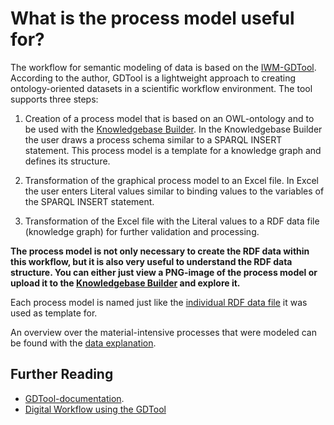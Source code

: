 # What is the process model useful for?
The workflow for semantic modeling of data is based on the [IWM-GDTool](https://gitlab.cc-asp.fraunhofer.de/gf7_public/iwm-gdtool). According to the author, GDTool is a lightweight approach to creating ontology-oriented datasets in a scientific workflow environment. The tool supports three steps:

1. Creation of a process model that is based on an OWL-ontology and to be used with the [Knowledgebase Builder](https://inforapid.org/webapp/login.php). In the Knowledgebase Builder the user draws a process schema similar to a SPARQL INSERT statement. This process model is a template for a knowledge graph and defines its structure.  

2. Transformation of the graphical process model to an Excel file. In Excel the user enters Literal values similar to binding values to the variables of the SPARQL INSERT statement.  

4. Transformation of the Excel file with the Literal values to a RDF data file (knowledge graph) for further validation and processing.  


**The process model is not only necessary to create the RDF data within this workflow, but it is also very useful to understand the RDF data structure. You can either just view a PNG-image of the process model or upload it to the [Knowledgebase Builder](https://inforapid.org/webapp/login.php) and explore it.**

Each process model is named just like the [individual RDF data file](https://github.com/Mat-O-Lab/AluTrace-Data-and-Documentation/tree/main/src/RDF%20data%20and%20ontologies/individual%20data%20files) it was used as template for. 

An overview over the material-intensive processes that were modeled can be found with the [data explanation](https://github.com/Mat-O-Lab/AluTrace-Data-and-Documentation/blob/main/src/RDF%20data%20and%20ontologies/README.md#overview-of-process-models).

## Further Reading
- [GDTool-documentation](https://gitlab.cc-asp.fraunhofer.de/gf7_public/iwm-gdtool/-/wikis/GDTool-documentation).
- [Digital Workflow using the GDTool](https://gitlab.cc-asp.fraunhofer.de/gf7_public/iwm-gdtool/-/wikis/GDTool-documentation)
